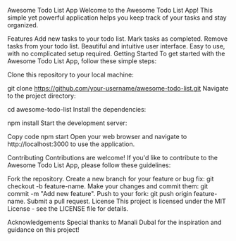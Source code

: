 Awesome Todo List App
Welcome to the Awesome Todo List App! This simple yet powerful application helps you keep track of your tasks and stay organized.

Features
Add new tasks to your todo list.
Mark tasks as completed.
Remove tasks from your todo list.
Beautiful and intuitive user interface.
Easy to use, with no complicated setup required.
Getting Started
To get started with the Awesome Todo List App, follow these simple steps:

Clone this repository to your local machine:

git clone https://github.com/your-username/awesome-todo-list.git
Navigate to the project directory:


cd awesome-todo-list
Install the dependencies:


npm install
Start the development server:


Copy code
npm start
Open your web browser and navigate to http://localhost:3000 to use the application.

Contributing
Contributions are welcome! If you'd like to contribute to the Awesome Todo List App, please follow these guidelines:

Fork the repository.
Create a new branch for your feature or bug fix: git checkout -b feature-name.
Make your changes and commit them: git commit -m "Add new feature".
Push to your fork: git push origin feature-name.
Submit a pull request.
License
This project is licensed under the MIT License - see the LICENSE file for details.

Acknowledgements
Special thanks to Manali Dubal for the inspiration and guidance on this project!
